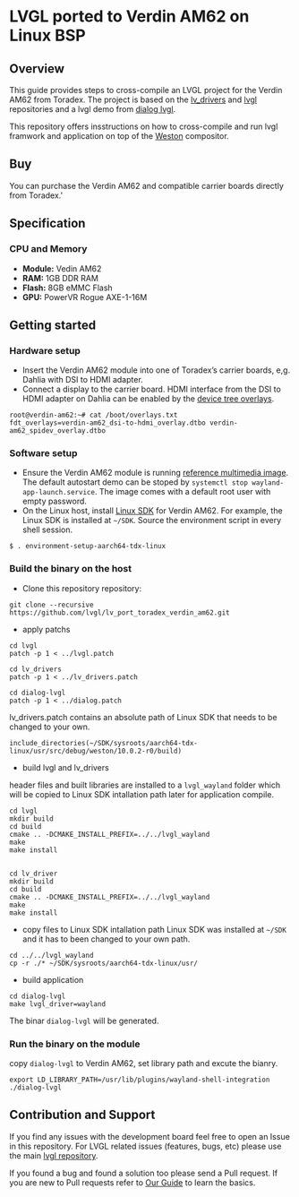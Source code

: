 # LVGL ported to Verdin AM62 on Linux BSP

## Overview

This guide provides steps to cross-compile an LVGL project for the Verdin AM62 from Toradex. The project is based on the [lv_drivers](https://github.com/lvgl/lv_drivers/tree/release/v8.3) and [lvgl](https://github.com/lvgl/lvgl/tree/release/v8.3) repositories and a lvgl demo from [dialog lvgl](https://gitlab.eclipse.org/pcoval/dialog-lvgl.git).

This repository offers insstructions on how to cross-compile and run lvgl framwork and application on top of the [Weston](https://wiki.archlinux.org/title/Weston) compositor.  

## Buy

You can purchase the Verdin AM62 and compatible carrier boards directly from Toradex.'

## Specification

### CPU and Memory
- **Module:** Vedin AM62
- **RAM:** 1GB DDR RAM
- **Flash:** 8GB eMMC Flash
- **GPU:** PowerVR Rogue AXE-1-16M

## Getting started

### Hardware setup
- Insert the Verdin AM62 module into one of Toradex’s carrier boards, e,g. Dahlia with DSI to HDMI adapter.
- Connect a display to the carrier board. HDMI interface from the DSI to HDMI adapter on Dahlia can be enabled by the [device tree overlays](https://developer.toradex.cn/torizon/application-development/use-cases/multimedia/setting-up-displays-with-torizon/#HDMI).
```
root@verdin-am62:~# cat /boot/overlays.txt
fdt_overlays=verdin-am62_dsi-to-hdmi_overlay.dtbo verdin-am62_spidev_overlay.dtbo
```

### Software setup
- Ensure the Verdin AM62 module is running [reference multimedia image](https://developer.toradex.com/software/toradex-embedded-software/toradex-download-links-torizon-linux-bsp-wince-and-partner-demos/#TdxRef6QuarterlyMult). The default autostart demo can be stoped by `systemctl stop wayland-app-launch.service`. The image comes with a default root user with empty password.
- On the Linux host, install [Linux SDK](https://developer.toradex.com/linux-bsp/os-development/build-yocto/linux-sdks/) for Verdin AM62. For example, the Linux SDK is installed at `~/SDK`. Source the environment script in every shell session.
```
$ . environment-setup-aarch64-tdx-linux 
```

### Build the binary on the host
- Clone this repository repository:

```
git clone --recursive https://github.com/lvgl/lv_port_toradex_verdin_am62.git
```

- apply patchs
```
cd lvgl
patch -p 1 < ../lvgl.patch

cd lv_drivers
patch -p 1 < ../lv_drivers.patch

cd dialog-lvgl
patch -p 1 < ../dialog.patch
```

lv_drivers.patch contains an absolute path of Linux SDK that needs to be changed to your own.
```
include_directories(~/SDK/sysroots/aarch64-tdx-linux/usr/src/debug/weston/10.0.2-r0/build)
```

- build lvgl and lv_drivers

header files and built libraries are installed to a `lvgl_wayland` folder which will be copied to Linux SDK intallation path later for application compile.
```
cd lvgl
mkdir build
cd build
cmake .. -DCMAKE_INSTALL_PREFIX=../../lvgl_wayland
make
make install


cd lv_driver
mkdir build
cd build
cmake .. -DCMAKE_INSTALL_PREFIX=../../lvgl_wayland
make
make install
```

- copy files to Linux SDK intallation path
Linux SDK was installed at `~/SDK` and it has to been changed to your own path.
```
cd ../../lvgl_wayland
cp -r ./* ~/SDK/sysroots/aarch64-tdx-linux/usr/
```

- build application

```
cd dialog-lvgl
make lvgl_driver=wayland
```
The binar `dialog-lvgl` will be generated.



### Run the binary on the module

copy `dialog-lvgl` to Verdin AM62, set library path and excute the bianry.
```
export LD_LIBRARY_PATH=/usr/lib/plugins/wayland-shell-integration
./dialog-lvgl
```


## Contribution and Support

If you find any issues with the development board feel free to open an Issue in this repository. For LVGL related issues (features, bugs, etc) please use the main [lvgl repository](https://github.com/lvgl/lvgl).

If you found a bug and found a solution too please send a Pull request. If you are new to Pull requests refer to [Our Guide](https://docs.lvgl.io/master/CONTRIBUTING.html#pull-request) to learn the basics.